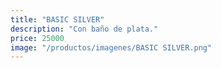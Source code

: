 ```yaml
---
title: "BASIC SILVER"
description: "Con baño de plata."
price: 25000
image: "/productos/imagenes/BASIC SILVER.png"
---
```


